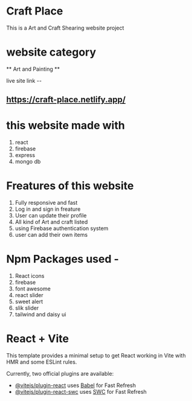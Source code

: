 # Craft Place

This is a Art and Craft Shearing website project

# **website category**

** Art and Painting **

live site link --

## https://craft-place.netlify.app/

# this website made with

1. react
2. firebase
3. express
4. mongo db

# Freatures of this website

1.  Fully responsive and fast
2.  Log in and sign in freature
3.  User can update their profile
4.  All kind of Art and craft listed
5.  using Firebase authentication system
6.  user can add their own items

# Npm Packages used -

1.  React icons
2.  firebase
3.  font awesome
4.  react slider
5.  sweet alert
6.  slik slider
7.  tailwind and daisy ui

# React + Vite

This template provides a minimal setup to get React working in Vite with HMR and some ESLint rules.

Currently, two official plugins are available:

- [@vitejs/plugin-react](https://github.com/vitejs/vite-plugin-react/blob/main/packages/plugin-react/README.md) uses [Babel](https://babeljs.io/) for Fast Refresh
- [@vitejs/plugin-react-swc](https://github.com/vitejs/vite-plugin-react-swc) uses [SWC](https://swc.rs/) for Fast Refresh
